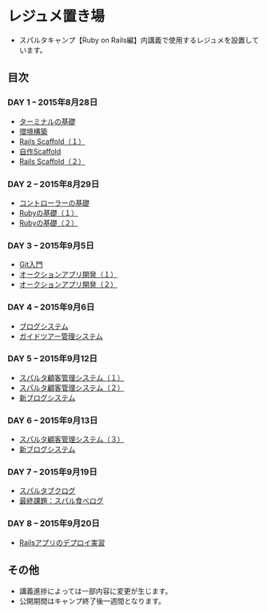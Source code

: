 # レジュメ置き場
- スパルタキャンプ【Ruby on Rails編】内講義で使用するレジュメを設置しています。

## 目次
### DAY 1 ｰ 2015年8月28日
- [ターミナルの基礎](https://github.com/sparta-hachiman/resume/blob/master/DAY_01/Terminal.md)
- [環境構築](https://github.com/sparta-hachiman/resume/blob/master/DAY_01/%E7%92%B0%E5%A2%83%E6%A7%8B%E7%AF%89.md)
- [Rails Scaffold（１）](https://github.com/sparta-hachiman/resume/blob/master/DAY_01/scaffold.md)
- [自作Scaffold](https://github.com/sparta-hachiman/resume/blob/master/DAY_01/my_first_scaffold.md)
- [Rails Scaffold（２）](https://github.com/sparta-hachiman/resume/blob/master/DAY_01/scaffold_2nd.md)

### DAY 2 ｰ 2015年8月29日
- [コントローラーの基礎](https://github.com/sparta-hachiman/resume/blob/master/DAY_02/controller_test.md)
- [Rubyの基礎（１）](https://github.com/sparta-hachiman/resume/blob/master/DAY_02/Ruby_Basic_01.md)
- [Rubyの基礎（２）](https://github.com/sparta-hachiman/resume/blob/master/DAY_02/Ruby_Basic_02.md)

### DAY 3 ｰ 2015年9月5日
- [Git入門](https://github.com/sparta-hachiman/resume/blob/master/DAY_03/intro_Git.md)
- [オークションアプリ開発（１）](https://github.com/sparta-hachiman/resume/blob/master/DAY_03/auction_app_01.md)
- [オークションアプリ開発（２）](https://github.com/sparta-hachiman/resume/blob/master/DAY_03/auction_app_02.md)

### DAY 4 ｰ 2015年9月6日
- [ブログシステム](https://github.com/sparta-hachiman/resume/blob/master/DAY_04/blog_app.md)
- [ガイドツアー管理システム](https://github.com/sparta-hachiman/resume/blob/master/DAY_04/intro_Association.md)

### DAY 5 ｰ 2015年9月12日
- [スパルタ顧客管理システム（１）](http://qiita.com/nashirox/private/9eb8955cc296514b3594)
- [スパルタ顧客管理システム（２）](http://qiita.com/nashirox/private/5895bbe372fa5f98fba3)
- [新ブログシステム](https://github.com/sparta-hachiman/resume/blob/master/DAY_05/new_blog_app.md)

### DAY 6 ｰ 2015年9月13日
- [スパルタ顧客管理システム（３）](http://qiita.com/nashirox/private/c398b8b1b7f91d2baa02)
- [新ブログシステム](https://github.com/sparta-hachiman/resume/blob/master/DAY_05/new_blog_app.md)

### DAY 7 ｰ 2015年9月19日
- [スパルタブクログ](http://qiita.com/nashirox/private/ffa274a13f49f12d82e0)
- [最終課題：スパル食べログ](http://qiita.com/nashirox/private/a5fdf28a7bda7a83af37)

### DAY 8 ｰ 2015年9月20日
- [Railsアプリのデプロイ実習](http://qiita.com/nashirox/private/4ea01392f7af90e77d7a)

## その他
- 講義進捗によっては一部内容に変更が生じます。
- 公開期間はキャンプ終了後一週間となります。
